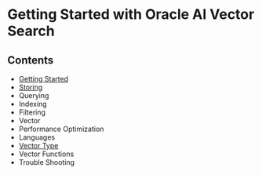 # Getting Started with Oracle AI Vector Search

## Contents
- [Getting Started](Getting%20Started.md)
- [Storing](Storing%20Vectors.md)
- Querying 
- Indexing 
- Filtering 
- Vector
- Performance Optimization
- Languages
- [Vector Type](Vector%20Type.md)
- Vector Functions
- Trouble Shooting


